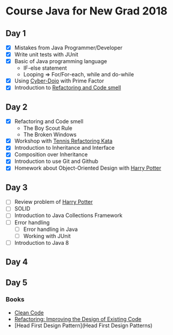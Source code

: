 # Course Java for New Grad 2018

## Day 1
* [x] Mistakes from Java Programmer/Developer
* [x] Write unit tests with JUnit
* [x] Basic of Java programming language
  * IF-else statement
  * Looping => For/For-each, while and do-while
* [x] Using [Cyber-Dojo](http://www.cyber-dojo.org/) with Prime Factor
* [x] Introduction to [Refactoring and Code smell](https://sourcemaking.com/refactoring/smells)

## Day 2
* [x] Refactoring and Code smell
  * The Boy Scout Rule
  * The Broken Windows
* [x] Workshop with [Tennis Refactoring Kata](https://github.com/emilybache/Tennis-Refactoring-Kata)
* [x] Introduction to Inheritance and Interface
* [x] Composition over Inheritance
* [x] Introduction to use Git and Github
* [x] Homework about Object-Oriented Design with [Harry Potter](https://github.com/up1/java_course_2018/wiki/Harry-Potter)

## Day 3
* [ ] Review problem of [Harry Potter](https://github.com/up1/java_course_2018/wiki/Harry-Potter)
* [ ] SOLID
* [ ] Introduction to Java Collections Framework
* [ ] Error handling
  * [ ] Error handling in Java
  * [ ] Working with JUnit
* [ ] Introduction to Java 8

## Day 4


## Day 5


### Books
* [Clean Code](https://www.amazon.com/Clean-Code-Handbook-Software-Craftsmanship/dp/0132350882)
* [Refactoring: Improving the Design of Existing Code](https://www.amazon.com/Refactoring-Improving-Design-Existing-Code/dp/0201485672)
* [Head First Design Pattern](Head First Design Patterns)
